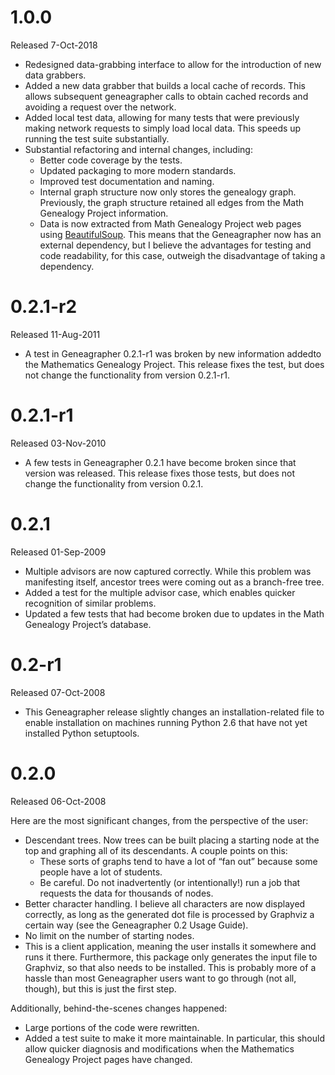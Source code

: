 # 1.0.0
Released 7-Oct-2018

- Redesigned data-grabbing interface to allow for the introduction of
  new data grabbers.
- Added a new data grabber that builds a local cache of records. This
  allows subsequent geneagrapher calls to obtain cached records and
  avoiding a request over the network.
- Added local test data, allowing for many tests that were previously
  making network requests to simply load local data. This speeds up
  running the test suite substantially.
- Substantial refactoring and internal changes, including:
  - Better code coverage by the tests.
  - Updated packaging to more modern standards.
  - Improved test documentation and naming.
  - Internal graph structure now only stores the genealogy
    graph. Previously, the graph structure retained all edges from the
    Math Genealogy Project information.
  - Data is now extracted from Math Genealogy Project web pages using
    [BeautifulSoup](http://www.crummy.com/software/BeautifulSoup/). This
    means that the Geneagrapher now has an external dependency, but I
    believe the advantages for testing and code readability, for this
    case, outweigh the disadvantage of taking a dependency.

# 0.2.1-r2
Released 11-Aug-2011

- A test in Geneagrapher 0.2.1-r1 was broken by new information
  addedto the Mathematics Genealogy Project. This release fixes the
  test, but does not change the functionality from version 0.2.1-r1.

# 0.2.1-r1
Released 03-Nov-2010

- A few tests in Geneagrapher 0.2.1 have become broken since that
  version was released. This release fixes those tests, but does not
  change the functionality from version 0.2.1.

# 0.2.1
Released 01-Sep-2009

- Multiple advisors are now captured correctly. While this problem was
  manifesting itself, ancestor trees were coming out as a branch-free
  tree.
- Added a test for the multiple advisor case, which enables quicker
  recognition of similar problems.
- Updated a few tests that had become broken due to updates in the
  Math Genealogy Project’s database.


# 0.2-r1
Released 07-Oct-2008

- This Geneagrapher release slightly changes an installation-related
  file to enable installation on machines running Python 2.6 that have
  not yet installed Python setuptools.

# 0.2.0
Released 06-Oct-2008

Here are the most significant changes, from the perspective of the
user:

- Descendant trees. Now trees can be built placing a starting node at
  the top and graphing all of its descendants. A couple points on
  this:
  - These sorts of graphs tend to have a lot of “fan out” because some
    people have a lot of students.
  - Be careful. Do not inadvertently (or intentionally!) run a job that
    requests the data for thousands of nodes.
- Better character handling. I believe all characters are now
  displayed correctly, as long as the generated dot file is processed
  by Graphviz a certain way (see the Geneagrapher 0.2 Usage Guide).
- No limit on the number of starting nodes.
- This is a client application, meaning the user installs it somewhere
  and runs it there. Furthermore, this package only generates the
  input file to Graphviz, so that also needs to be installed. This is
  probably more of a hassle than most Geneagrapher users want to go
  through (not all, though), but this is just the first step.

Additionally, behind-the-scenes changes happened:

- Large portions of the code were rewritten.
- Added a test suite to make it more maintainable. In particular, this
  should allow quicker diagnosis and modifications when the
  Mathematics Genealogy Project pages have changed.
